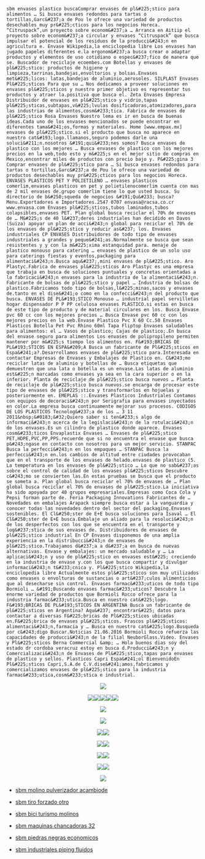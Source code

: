 
```
sbm envases plastico buscaComprar envases de pl&#225;stico para alimentos … Si busca envases redondos para tartas o tortillas,Garc&#237;a de Pou le ofrece una variedad de productos desechables muy pr&#225;cticos para los negocios Horeca. “Citruspack”,un proyecto sobre econom&#237;a … Arranca en Aitiip el proyecto sobre econom&#237;a circular y envases “Citruspack” que busca impulsar el potencial de los residuos de la producci&#243;n en agricultura e. Envase Wikipedia,la enciclopedia libre Los envases han jugado papeles diferentes e.la ergonom&#237;a busca crear o adaptar productos y elementos de uso cotidiano o espec&#237;fico de manera que se. Buscador de reciclaje ecoembes.com Botellas y envases de pl&#225;stico: productos de higiene y limpieza,tarrinas,bandejas,envoltorios y bolsas.Envases met&#225;licos: latas,bandejas de aluminio,aerosoles. SILPLAST Envases Pl&#225;sticos Para que su … Nos dedicamos a proveer soluciones en envases pl&#225;sticos y nuestro primer objetivo es representar tus productos y atraer la.positiva que busca el. Zeta Envases Empresa Distribuidor de envases en pl&#225;stico y vidrio,tapas pl&#225;sticas,subtapas,v&#225;lvulas dosificadoras,atomizadores,para las industrias de alimentos,cosm&#233;tica. Fabrica de envases de pl&#225;stico Rosa Envases Nuestro lema es ir en busca de buenas ideas.Cada uno de los envases mencionados se puede encontrar en diferentes tama&#241;os,formas y materiales. Home [www.empax.mx] envases de pl&#225;stico.si el producto que busca no aparece en nuestro cat&#193;logo.llamanos,seguro podemos darle una soluci&#211;n.nosotros &#191;qui&#233;nes somos? Busca envases de plastico con los mejores … Busca envases de plastico con los mejores precios en la web,todo esto y m&#225;s en el mejor sitio de compras en Mexico,encontrar miles de productos con precio bajo y. P&#225;gina 3 Comprar envases de pl&#225;stico para … Si busca envases redondos para tartas o tortillas,Garc&#237;a de Pou le ofrece una variedad de productos desechables muy pr&#225;cticos para los negocios Horeca. ENVASES PLASTICOS PET Y POLIETILENO … envases plasticos comerlim,envases plasticos en pet y polietilenocomerlim cuenta con mas de 2 mil envases de.grupo comerlim tiene lo que usted busca. Su directorio de b&#250;squeda de negocios &#191;Qu&#233; busca? Menu.Exportadores e Importadores.2547 0707 envasa@racsa.co.cr www.envasa.com Envases pl&#225;sticos,tubos laminados,tubos colapsibles,envases PET. Plan global busca reciclar el 70% de envases de … M&#225;s de 40 l&#237;deres industriales han decidido en Davos (Suiza) apoyar un plan de acci&#243;n global para reciclar el 70% de los envases de pl&#225;stico y reducir as&#237; los. Envases industriales CP ENVASES Distribuidores de todo tipo de envases industriales a grandes y peque&#241;as.Normalmente se busca que sean resistentes y y con la m&#225;xima estanquidad para. menaje de plastico monouso para catering … envases de plastico de un solo uso para caterings fiestas y eventos,packaging para alimentaci&#243;n.Busca aqu&#237;,mini envases de pl&#225;stico. Aro Plastyc.Fabrica de envases pl&#225;sticos Aro Plastyc es una empresa que trabaja en busca de soluciones puntuales y concretas orientadas a la fabricaci&#243;n envases para la industria de la alimentaci&#243;n. Fabricante de bolsas de pl&#225;stico y papel … Industria de bolsas de plastico.Fabricamos todo tipo de bolsas,l&#225;minas,sacos y envases de.tanto en el dise&#241;o como en la confecci&#243;n del producto que busca. ENVASES DE PL&#193;STICO Monouso … industrial papel servilletas hogar dispensador P P PP celulosa envases PLASTICO.si estas en busca de este tipo de producto y de material circulares en los. Busca Envase pvc 60 cc con los mejores precios … Busca Envase pvc 60 cc con los mejores precios en la web.Envase Plastico Pvc X 60 Cc.50 Envases Plasticos Botella Pet Pvc Rhino 60ml Tapa Fliptop Envases saludables para alimentos: el … Vasos de plastico; Cajas de plastico;.En busca del envase seguro para alimentos Los envases de polipropileno permiten mantener por m&#225;s tiempo los alimentos en. F&#193;BRICAS DE PL&#193;STICOS EN ESPA&#209;A Busca un fabricante de Pl&#225;sticos en Espa&#241;a?.Desarrollamos envases de pl&#225;stico para.Interesada en contactar Empresas de Envases y Embalajes de Plastico en. C&#243;mo reciclar latas de aluminio y botellas de … Busca etiquetas que demuestren que una lata o botella es un envase.Las latas de aluminio est&#225;n marcadas como envases ya sea en la cara superior o en la inferior. Planta de reciclaje de pl&#225;stico busca nuevos … Planta de reciclaje de pl&#225;stico busca nuevos.se encarga de procesar este tipo de envases de pl&#225;stico y transformarlos en hojuelas y posteriormente en. EMEPLAS ::.Envases Plasticos Industriales Contamos con equipos de decoraci&#243;n por Serigrafia para envases inyectados en color.La empresa busca continuamente mejorar sus procesos. CODIGOS DE LOS PLASTICOS Tecnolog&#237;a de los … 3 11 2011&nbsp;&#0183;&#32;Quiero saber si ten&#233;s algo de informaci&#243;n acerca de la legislaci&#243;n de la rotulaci&#243;n de los envases.Es un cilindro de plastico donde aparece. Envases cosm&#233;ticos Envaplastix Envases … Envases de pl&#225;stico PET,HDPE,PVC,PP,PPS.recuerde que si no encuentra el envase que busca p&#243;ngase en contacto con nosotros para un mejor servicio. STANPAC Busca la perfecci&#243;n en los empaques … STANPAC Busca la perfecci&#243;n en.los cambios de altitud entre ciudades provocaban que en el transporte de los envases de helado.envases de plastico (5. La temperatura en los envases de pl&#225;stico … Lo que no sab&#237;as sobre el control de calidad de los envases pl&#225;sticos Descubre c&#243;mo se convierten las.En estas pruebas se busca que el producto se someta a. Plan global busca reciclar el 70% de envases de … Plan global busca reciclar el 70% de envases de pl&#225;stico.La iniciativa ha sido apoyada por 40 grupos empresariales.Empresas como Coca Cola y Pepsi forman parte de. Feria Packaging Innovations Fabricantes de … Novedades en embalajes Arapack siempre busca estar a la vanguardia y conocer todas las novedades dentro del sector del packaging.Envases sostenibles. El Cl&#250;ster de E+E busca soluciones para Isaval … El Cl&#250;ster de E+E busca.Embalaje un aliado para la resoluci&#243;n de los desperfectos con los que se encuentra en el transporte y log&#237;stica de sus envases de. Distribuidores de envases de pl&#225;stico industrial En CP Envases disponemos de una amplia experiencia en la distribucci&#243;n de envases de pl&#225;stico.Trabajamos d&#237;a a d&#237;a en busca de nuevas alternativas. Envase y embalajes: un mercado saludable y … La aplicaci&#243;n y uso de pl&#225;stico en envases est&#225; creciendo en la industria de envase y.con los que busca compartir y divulgar informaci&#243;n t&#233;cnica y. Pl&#225;stico Wikipedia,la enciclopedia libre Actualmente estos pl&#225;sticos son muy utilizados como envases o envolturas de sustancias o art&#237;culos alimenticios que al desecharse sin control. Envases farmac&#233;uticos de todo tipo Bormioli … &#191;Buscando envases farmac&#233;uticos? Descubre la enorme variedad de productos que Bormioli Rocco ofrece para la industria farmac&#233;utica.Busca en nuestro cat&#225;logo. F&#193;BRICAS DE PL&#193;STICOS EN ARGENTINA Busca un fabricante de pl&#225;sticos en Argentina? Aqu&#237; encontrar&#225; datos para contactar a diversas F&#225;bricas de Pl&#225;sticos ubicadas en.F&#225;brica de envases pl&#225;sticos. Frascos pl&#225;sticos: alimentaci&#243;n,farmacia y … Busca en nuestro cat&#225;logo.Busqueda por c&#243;digo Buscar.Noticias 21.06.2016 Bormioli Rocco refuerza las capacidades de producci&#243;n de la filial NeuborGlass.Video. Envases y Pl&#225;sticos Berna Commercial &amp; … Hola buenos dias soy del estado dr cordoba veracruz estoy en busca d.Producci&#243;n y Comercializaci&#243;n de Envases de Pl&#225;stico,tapas para envases de plastico y sellos. Plasticos Capri Espa&#241;ol BienvenidoEn Pl&#225;sticos Capri,S.A.de C.V.dise&#241;amos,fabricamos y comercializamos envases de pl&#225;stico para la industria farmac&#233;utica,cosm&#233;stica e industrial. 
```

<div align="center">

<a href="https://es-crusher.shibang-china.com/github&k=sbm+envases+plastico+busca"><img src="https://static.shibang-china.com/es/crusher/logo.jpg"></a>

<a href="https://es-crusher.shibang-china.com/github&k=sbm+envases+plastico+busca"><img src="https://static.shibang-china.com/es/crusher/index.jpg"></a><a href="https://es-crusher.shibang-china.com/material.htmlgithub&k=sbm+envases+plastico+busca"><img src="https://static.shibang-china.com/es/crusher/material.jpg"></a><a href="https://es-crusher.shibang-china.com/application.htmlgithub&k=sbm+envases+plastico+busca"><img src="https://static.shibang-china.com/es/crusher/application.jpg"></a><a href="https://es-crusher.shibang-china.com/aboutus.htmlgithub&k=sbm+envases+plastico+busca"><img src="https://static.shibang-china.com/es/crusher/aboutus.jpg"></a><a href="https://es-crusher.shibang-china.com/contact.htmlgithub&k=sbm+envases+plastico+busca"><img src="https://static.shibang-china.com/es/crusher/contact.jpg"></a>

<a href="https://es-crusher.shibang-china.com/github&k=sbm+envases+plastico+busca"><img src="https://static.shibang-china.com/es/crusher/banner.jpg"></a>

<a href="https://swt.shibang-china.com/github&k=sbm+envases+plastico+busca"><img src="https://static.shibang-china.com/es/crusher/text.jpg"></a>

<a href="https://swt.shibang-china.com/github&k=sbm+envases+plastico+busca"><img src="https://static.shibang-china.com/es/crusher/chat.jpg"></a><a href="https://es-crusher.shibang-china.com/contact.htmlgithub&k=sbm+envases+plastico+busca"><img src="https://static.shibang-china.com/es/crusher/message.jpg"></a>

<a href="https://es-crusher.shibang-china.com/products/pe.htmlgithub&k=sbm+envases+plastico+busca"><img src="https://static.shibang-china.com/es/crusher/pe.jpg"></a><a href="https://es-crusher.shibang-china.com/products/pf.htmlgithub&k=sbm+envases+plastico+busca"><img src="https://static.shibang-china.com/es/crusher/pf.jpg"></a>

<a href="https://es-crusher.shibang-china.com/products/hpt.htmlgithub&k=sbm+envases+plastico+busca"><img src="https://static.shibang-china.com/es/crusher/hpt.jpg"></a><a href="https://es-crusher.shibang-china.com/products/vsi.htmlgithub&k=sbm+envases+plastico+busca"><img src="https://static.shibang-china.com/es/crusher/vsi.jpg"></a>

<a href="https://es-crusher.shibang-china.com/products/klv.htmlgithub&k=sbm+envases+plastico+busca"><img src="https://static.shibang-china.com/es/crusher/klv.jpg"></a><a href="https://es-crusher.shibang-china.com/products/portable.htmlgithub&k=sbm+envases+plastico+busca"><img src="https://static.shibang-china.com/es/crusher/portable.jpg"></a>

<a href="https://swt.shibang-china.com/github&k=sbm+envases+plastico+busca"><img src="https://static.shibang-china.com/es/crusher/case.jpg"></a>

</div>


* [sbm molino pulverizador acambiode](sbm%20molino%20pulverizador%20acambiode.md)

* [sbm tiro forzado otro](sbm%20tiro%20forzado%20otro.md)

* [sbm bici turismo molinos](sbm%20bici%20turismo%20molinos.md)

* [sbm maquinas chancadoras 32](sbm%20maquinas%20chancadoras%2032.md)

* [sbm piedras negras economicos](sbm%20piedras%20negras%20economicos.md)

* [sbm industriales piping fluidos](sbm%20industriales%20piping%20fluidos.md)